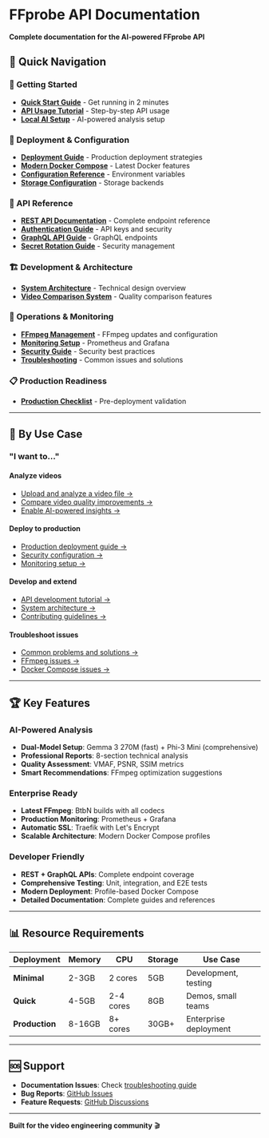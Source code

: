 # FFprobe API Documentation

**Complete documentation for the AI-powered FFprobe API**

## 📖 Quick Navigation

### 🚀 Getting Started
- **[Quick Start Guide](../README.md#quick-start)** - Get running in 2 minutes
- **[API Usage Tutorial](tutorials/api_usage.md)** - Step-by-step API usage
- **[Local AI Setup](tutorials/local-llm-setup.md)** - AI-powered analysis setup

### 🔧 Deployment & Configuration
- **[Deployment Guide](deployment/README.md)** - Production deployment strategies
- **[Modern Docker Compose](deployment/modern-docker-compose.md)** - Latest Docker features
- **[Configuration Reference](deployment/configuration.md)** - Environment variables
- **[Storage Configuration](deployment/storage-configuration.md)** - Storage backends

### 📡 API Reference
- **[REST API Documentation](api/README.md)** - Complete endpoint reference
- **[Authentication Guide](api/authentication.md)** - API keys and security
- **[GraphQL API Guide](api/GRAPHQL_API_GUIDE.md)** - GraphQL endpoints
- **[Secret Rotation Guide](api/SECRET_ROTATION_GUIDE.md)** - Security management

### 🏗️ Development & Architecture
- **[System Architecture](development/architecture.md)** - Technical design overview
- **[Video Comparison System](COMPARISON_SYSTEM.md)** - Quality comparison features

### 🔧 Operations & Monitoring
- **[FFmpeg Management](operations/ffmpeg-management.md)** - FFmpeg updates and configuration
- **[Monitoring Setup](operations/monitoring.md)** - Prometheus and Grafana
- **[Security Guide](operations/security.md)** - Security best practices
- **[Troubleshooting](TROUBLESHOOTING.md)** - Common issues and solutions

### 📋 Production Readiness
- **[Production Checklist](deployment/PRODUCTION_READINESS_CHECKLIST.md)** - Pre-deployment validation

---

## 🎯 By Use Case

### "I want to..."

#### **Analyze videos**
- [Upload and analyze a video file →](api/README.md)
- [Compare video quality improvements →](COMPARISON_SYSTEM.md)
- [Enable AI-powered insights →](tutorials/local-llm-setup.md)

#### **Deploy to production**
- [Production deployment guide →](deployment/README.md)
- [Security configuration →](operations/security.md)
- [Monitoring setup →](operations/monitoring.md)

#### **Develop and extend**
- [API development tutorial →](tutorials/api_usage.md)
- [System architecture →](development/architecture.md)
- [Contributing guidelines →](../CONTRIBUTING.md)

#### **Troubleshoot issues**
- [Common problems and solutions →](TROUBLESHOOTING.md)
- [FFmpeg issues →](operations/ffmpeg-management.md)
- [Docker Compose issues →](deployment/modern-docker-compose.md)

---

## 🏆 Key Features

### **AI-Powered Analysis**
- **Dual-Model Setup**: Gemma 3 270M (fast) + Phi-3 Mini (comprehensive)
- **Professional Reports**: 8-section technical analysis
- **Quality Assessment**: VMAF, PSNR, SSIM metrics
- **Smart Recommendations**: FFmpeg optimization suggestions

### **Enterprise Ready**
- **Latest FFmpeg**: BtbN builds with all codecs
- **Production Monitoring**: Prometheus + Grafana
- **Automatic SSL**: Traefik with Let's Encrypt
- **Scalable Architecture**: Modern Docker Compose profiles

### **Developer Friendly**
- **REST + GraphQL APIs**: Complete endpoint coverage
- **Comprehensive Testing**: Unit, integration, and E2E tests
- **Modern Deployment**: Profile-based Docker Compose
- **Detailed Documentation**: Complete guides and references

---

## 📊 Resource Requirements

| Deployment | Memory | CPU | Storage | Use Case |
|------------|--------|-----|---------|----------|
| **Minimal** | 2-3GB | 2 cores | 5GB | Development, testing |
| **Quick** | 4-5GB | 2-4 cores | 8GB | Demos, small teams |
| **Production** | 8-16GB | 8+ cores | 30GB+ | Enterprise deployment |

---

## 🆘 Support

- **Documentation Issues**: Check [troubleshooting guide](TROUBLESHOOTING.md)
- **Bug Reports**: [GitHub Issues](https://github.com/rendiffdev/ffprobe-api/issues)
- **Feature Requests**: [GitHub Discussions](https://github.com/rendiffdev/ffprobe-api/discussions)

---

**Built for the video engineering community** 🎬
